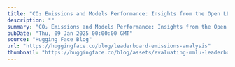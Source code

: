 ```yaml
---
title: "CO₂ Emissions and Models Performance: Insights from the Open LLM Leaderboard"
description: ""
summary: "CO₂ Emissions and Models Performance: Insights from the Open LLM Leaderboard Since June 2024, we hav..."
pubDate: "Thu, 09 Jan 2025 00:00:00 GMT"
source: "Hugging Face Blog"
url: "https://huggingface.co/blog/leaderboard-emissions-analysis"
thumbnail: "https://huggingface.co/blog/assets/evaluating-mmlu-leaderboard/thumbnail.png"
---
```


